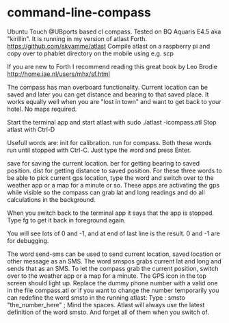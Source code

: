 # command-line-compass
Ubuntu Touch @UBports based cl compass. Tested on BQ Aquaris E4.5 aka "kirillin". It is running in my version of atlast Forth. https://github.com/skvamme/atlast Compile atlast on a raspberry pi and copy over to phablet directory on the mobile using e.g. scp

If you are new to Forth I recommend reading this great book by Leo Brodie http://home.iae.nl/users/mhx/sf.html

The compass has man overboard functionality. Current location can be saved and later you can get distance and bearing to that saved place. It works equally well when you are "lost in town" and want to get back to your hotel. No maps required.

Start the terminal app and start atlast with sudo ./atlast -icompass.atl Stop atlast with Ctrl-D

Usefull words are:
  init for calibration.
  run for compass.
  Both these words run until stopped with Ctrl-C. Just type the word and press Enter.
  
  save for saving the current location.
  ber for getting bearing to saved position.
  dist for getting distance to saved position.
  For these three words to be able to pick current gps location, type the word and switch over to the weather app or a map for a minute or so. These apps are activating the gps while visible so the compass can grab lat and long readings and do all calculations in the background.
  
  When you switch back to the terminal app it says that the app is stopped. Type fg to get it back in foreground again.
  
You will see lots of 0 and -1, and at end of last line is the result. 0 and -1 are for debugging.

The word send-sms can be used to send current location, saved location or other message as an SMS. The word smspos grabs current lat and long and sends that as an SMS. To let the compass grab the current position, switch over to the weather app or a map for a minute. The GPS icon in the top screen should light up. Replace the dummy phone number with a valid one in the file compass.atl or if you want to change the number temporarily you can redefine the word smsto in the running atlast: Type : smsto "the_number_here" ;  Mind the spaces. Atlast will always use the latest definition of the word smsto. And forget all of them when you switch of.
